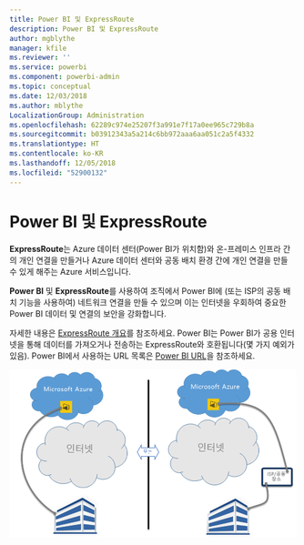 ```yaml
---
title: Power BI 및 ExpressRoute
description: Power BI 및 ExpressRoute
author: mgblythe
manager: kfile
ms.reviewer: ''
ms.service: powerbi
ms.component: powerbi-admin
ms.topic: conceptual
ms.date: 12/03/2018
ms.author: mblythe
LocalizationGroup: Administration
ms.openlocfilehash: 62289c974e25207f3a991e7f17a0ee965c729b8a
ms.sourcegitcommit: b03912343a5a214c6bb972aaa6aa051c2a5f4332
ms.translationtype: HT
ms.contentlocale: ko-KR
ms.lasthandoff: 12/05/2018
ms.locfileid: "52900132"
---
```

# <a name="power-bi-and-expressroute"></a>Power BI 및 ExpressRoute

**ExpressRoute**는 Azure 데이터 센터(Power BI가 위치함)와 온-프레미스 인프라 간의 개인 연결을 만들거나 Azure 데이터 센터와 공동 배치 환경 간에 개인 연결을 만들 수 있게 해주는 Azure 서비스입니다.

**Power BI** 및 **ExpressRoute**를 사용하여 조직에서 Power BI에 (또는 ISP의 공동 배치 기능을 사용하여) 네트워크 연결을 만들 수 있으며 이는 인터넷을 우회하여 중요한 Power BI 데이터 및 연결의 보안을 강화합니다.

자세한 내용은 [ExpressRoute 개요](/azure/expressroute/expressroute-introduction)를 참조하세요. Power BI는 Power BI가 공용 인터넷을 통해 데이터를 가져오거나 전송하는 ExpressRoute와 호환됩니다(몇 가지 예외가 있음). Power BI에서 사용하는 URL 목록은 [Power BI URL](power-bi-whitelist-urls.md)을 참조하세요.

![ExpressRoute 다이어그램](media/service-admin-power-bi-expressroute/pbi_expressroute_1.png)